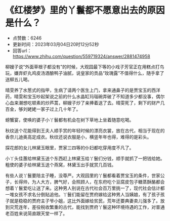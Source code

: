 # 《红楼梦》里的丫鬟都不愿意出去的原因是什么？
- 点赞数：6246
- 更新时间：2023年03月04日20时12分52秒
- 回答url：https://www.zhihu.com/question/559719324/answer/2881474958
<body>
 <p data-pid="x0FeJOWf">柳嫂子说“外面草根子都没有”的时候，大观园最下等的小戏子芳官正在用糕点打鸟玩，嫌弃虾丸鸡皮汤酒酿鸭子油腻，说皇家的贡品“玫瑰露”不值得什么，随手拿了送柳五儿喝。</p>
 <p data-pid="DC3YvS73">晴雯养了水葱式的指甲，生病了请两个医生上门，拿来通鼻子的是贾宝玉的西洋药，晴雯和宝玉吵起架说之前的什么水晶缸玛瑙碗弄破了不知道多少都没事，偶尔心血来潮想吃顿素的炒芦蒿，柳嫂子炒了亲捧着送了去。晴雯死了，剩下的财产几百金，够刘姥姥一家子过上几十年了。</p>
 <p data-pid="AneHdEY-">螃蟹宴，使唤的婆子小丫鬟都有机会在树下草地上坐着随意吃喝。</p>
 <p data-pid="P6psC6vX">秋纹送个花能得到王夫人顺手赏的年轻时候的漂亮衣裳，放在古代，相当于现在的香奈儿迪奥高定成衣。秋纹还说衣服是小，横竖年年也得，难得的是彩头。</p>
 <p data-pid="RK1L6w84">探花郎的女儿林黛玉眼里，贾家三四等的仆妇都吃穿用度不凡了。</p>
 <p data-pid="-e0ZiNhG">小丫头佳蕙给林黛玉送个东西赶上林黛玉给丫鬟们分钱，顺手就抓了一把钱给她。粗使的婆子给林黛玉送个燕窝，林黛玉出手就赏几百钱。</p>
 <p data-pid="c-HNcEzI">有些人说丫鬟要陪主子睡，没尊严。大观园里的丫鬟都看着贾宝玉的条件，世家公子，长得帅，为人大方，脾气好，会照顾人，在东府吃个豆腐皮包子糖蒸酥酪都会想着丫鬟爱吃让送了来。这种男人别说在古代社会百万里挑一了，现代社会估计都一堆女孩不求名分倒贴追他。丫鬟们能留在贾府嫁给这种男人当姨娘，有了孩子孩子就是稳稳的贾府主子爷小姐，这比外面嫁给贫民，荒年还要典妻卖儿强多了。放到灾荒连年，差役税收繁重的古代，能找到贾府丫鬟这种环境待遇的工作，对普通老百姓来说简直跟天堂一样了。</p>
</body>